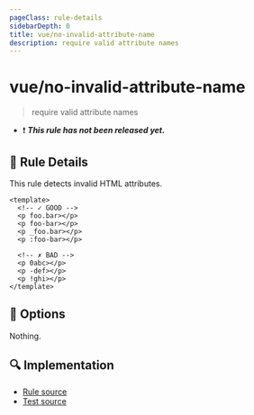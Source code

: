 ```yaml
---
pageClass: rule-details
sidebarDepth: 0
title: vue/no-invalid-attribute-name
description: require valid attribute names
---
```

# vue/no-invalid-attribute-name

> require valid attribute names

- :exclamation: <badge text="This rule has not been released yet." vertical="middle" type="error"> ***This rule has not been released yet.*** </badge>

## :book: Rule Details

This rule detects invalid HTML attributes.

<eslint-code-block :rules="{'vue/no-invalid-attribute-name': ['error']}">

```vue
<template>
  <!-- ✓ GOOD -->
  <p foo.bar></p>
  <p foo-bar></p>
  <p _foo.bar></p>
  <p :foo-bar></p>

  <!-- ✗ BAD -->
  <p 0abc></p>
  <p -def></p>
  <p !ghi></p>
</template>
```

</eslint-code-block>

## :wrench: Options

Nothing.

## :mag: Implementation

- [Rule source](https://github.com/vuejs/eslint-plugin-vue/blob/master/lib/rules/no-invalid-attribute-name.js)
- [Test source](https://github.com/vuejs/eslint-plugin-vue/blob/master/tests/lib/rules/no-invalid-attribute-name.js)

